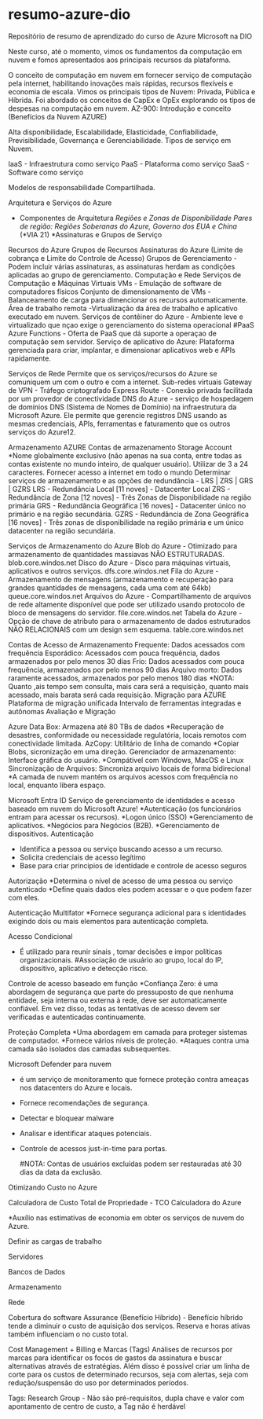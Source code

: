 # resumo-azure-dio
Repositório de resumo de aprendizado do curso de Azure Microsoft na DIO

Neste curso, até o momento, vimos os fundamentos da computação em nuvem e fomos apresentados aos principais recursos da plataforma.

O conceito de computação em nuvem em fornecer serviço de computação pela internet, habilitando inovações mais rápidas, recursos flexíveis e economia de escala.
Vimos os principais tipos de Nuvem: Privada, Pública e Híbrida. Foi abordado os conceitos de CapEx e OpEx explorando os típos de despesas na computação em nuvem.
AZ-900: Introdução e conceito (Benefícios da Nuvem AZURE)

Alta disponibilidade, Escalabilidade, Elasticidade, Confiabilidade, Previsibilidade, Governança e Gerenciabilidade.
Tipos de serviço em Nuvem.

IaaS - Infraestrutura como serviço
PaaS - Plataforma como serviço
SaaS - Software como serviço

Modelos de responsabilidade Compartilhada.

Arquitetura e Serviços do Azure
- Componentes de Arquitetura
  *Regiões e Zonas de Disponibilidade
  Pares de região: Regiões Soberanas do Azure, Governo dos EUA e China* (*VIA 21)
  *Assinaturas e Grupos de Serviço

Recursos do Azure
  Grupos de Recursos
  Assinaturas do Azure (Limite de cobrança e Limite do Controle de Acesso)
    Grupos de Gerenciamento - Podem incluir várias assinaturas, as assinaturas herdam as condições aplicadas ao grupo de gerenciamento.
Computação e Rede
  Serviços de Computação e Máquinas Virtuais
  VMs - Emulação de software de computadores físicos
  Conjunto de dimensionamento de VMs - Balanceamento de carga para dimencionar os recursos automaticamente.
  Área de trabalho remota -Virtualização da área de trabalho e aplicativo executado em nuvem.
  Serviços de contêiner do Azure - Ambiente leve e virtualizado que nçao exige o gerenciamento do sistema operacional #PaaS
  Azure Functions - Oferta de PaaS que dá suporte a operaçao de computação sem servidor.
  Serviço de aplicativo do Azure: Plataforma gerenciada para criar, implantar, e dimensionar aplicativos web e APIs rapidamente.

Serviços de Rede
  Permite que os serviços/recursos do Azure se comuniquem um com o outro e com a internet.
    Sub-redes virtuais
  Gateway de VPN - Tráfego criptografado
  Express Route - Conexão privada facilitada por um provedor de conectividade
  DNS do Azure - serviço de hospedagem de domínios DNS (Sistema de Nomes de Domínio) na infraestrutura da Microsoft Azure. Ele permite que gerencie registros DNS usando as mesmas credenciais, APIs, ferramentas e faturamento que os outros serviços do Azure12.

Armazenamento AZURE
  Contas de armazenamento Storage Account
    *Nome globalmente exclusivo (não apenas na sua conta, entre todas as contas existente no mundo inteiro, de qualquer usuário). Utilizar de 3 a 24 caracteres.
    Fornecer acesso a internet em todo o mundo
  Determinar serviços de armazenamento e as opções de redundância - LRS | ZRS | GRS | GZRS
  LRS - Redundância Local [11 noves] - Datacenter Local
  ZRS - Redundância de Zona [12 noves] - Três Zonas de Disponibilidade na região primária
  GRS - Redundância Geográfica [16 noves] - Datacenter único no primário e na região secundária.
  GZRS - Redundância de Zona Geográfica [16 noves] - Três zonas de disponibilidade na região primária e um único datacenter na região secundária.

Serviços de Armazenamento do Azure
  Blob do Azure - Otimizado para armazenamento de quantidades massiavas NÃO ESTRUTURADAS. blob.core.windos.net
  Disco do Azure - Disco para máquinas virtuais, aplicativos e outros serviços. dfs.core.windos.net
  Fila do Azure - Armazenamento de mensagens (armazenamento e recuperação para grandes quantidades de mensagens, cada uma com até 64kb) queue.core.windos.net
  Arquivos do Azure - Compartilhamento de arquivos de rede altamente disponível que pode ser utilizado usando protocolo de bloco de mensagens do servidor. file.core.windos.net
  Tabela do Azure - Opção de chave de atributo para o armazenamento de dados estruturados NÃO RELACIONAIS com um design sem esquema. table.core.windos.net

Contas de Acesso de Armazenamento
  Frequente: Dados acessados com frequência
  Esporádico: Acessados com pouca frequência, dados armazenados por pelo menos 30 dias
  Frio: Dados acessados com pouca frequência, armazenados por pelo menos 90 dias
  Arquivo morto: Dados raramente acessados, armazenados por pelo menos 180 dias
  *NOTA: Quanto ,ais tempo sem consulta, mais cara será a requisição, quanto mais acessado, mais barata será cada requisição.
Migração para AZURE
  Plataforma de migração unificada
  Intervalo de ferramentas integradas e autônomas
  Avaliação e Migração

   Azure Data Box: Armazena até 80 TBs de dados
    *Recuperação de desastres, conformidade ou necessidade regulatória, locais remotos com conectividade limitada.
  AzCopy: Utilitário de linha de comando
    *Copiar Blobs, sicronização em uma direção.
  Gerenciador de armazenamento: Interface gráfica do usuário.
    *Compátivel com Windows, MacOS e Linux
  Sincronização de Arquivos: Sincroniza arquivo locais de forma bidirecional
    *A camada de nuvem mantém os arquivos acessos com frequência no local, enquanto libera espaço.

   Microsoft Entra ID
    Serviço de gerenciamento de identidades e acesso baseado em nuvem do Microsoft Azure!
    *Autenticação (os funcionários entram para acessar os recursos).
    *Logon único (SSO)
    *Gerenciamento de aplicativos.
    *Negócios para Negócios (B2B).
    *Gerenciamento de dispositivos.
Autenticação
 * Identifica a pessoa ou serviço buscando acesso a um recurso.
 * Solicita credenciais de acesso legítimo
 * Base para criar principios de identidade e controle de acesso seguros

   
Autorização
 *Determina o nível de acesso de uma pessoa ou serviço autenticado
 *Define quais dados eles podem acessar e o que podem fazer com eles.
 
Autenticação Multifator
 *Fornece segurança adicional para s identidades exigindo dois ou mais elementos para autenticação completa.
 
Acesso Condicional
   * É utilizado para reunir sinais , tomar decisões e impor políticas organizacionais.
 #Associação de usuário ao grupo, local do IP, dispositivo, aplicativo e detecção risco.

Controle de acesso baseado em função
 *Confiança Zero: é uma abordagem de segurança que parte do pressuposto de que nenhuma entidade, seja interna ou externa à rede, deve ser automaticamente confiável. Em vez disso, todas as tentativas de acesso devem ser verificadas e autenticadas continuamente.

Proteção Completa
 *Uma abordagem em camada para proteger sistemas de computador.
 *Fornece vários níveis de proteção.
 *Ataques contra uma camada são isolados das camadas subsequentes.

Microsoft Defender para nuvem
 * é um serviço de monitoramento que fornece proteção contra ameaças nos datacenters do Azure e locais.
 * Fornece recomendações de segurança.
 * Detectar e bloquear malware
 * Analisar e identificar ataques potenciais.
 * Controle de acessos just-in-time para portas.

   #NOTA: Contas de usuários excluídas podem ser restauradas até 30 dias da data da exclusão.


Otimizando Custo no Azure

 Calculadora de Custo Total de Propriedade - TCO
 Calculadora do Azure

*Auxílio nas estimativas de economia em obter os serviços de nuvem do Azure.

Definir as cargas de trabalho

Servidores

Bancos de Dados

Armazenamento

Rede

Cobertura do software Assurance (Benefício Híbrido) - Benefício híbrido tende a diminuir o custo de aquisição dos serviços. Reserva e horas ativas também influenciam o no custo total.

Cost Management + Billing e Marcas (Tags)
Análises de recursos por marcas para identificar os focos de gastos da assinatura e buscar alternativas através de estratégias. Além disso é possível criar um linha de corte para os custos de determinado recursos, seja com alertas, seja com redução/suspensão do uso por determinados períodos.

Tags: Research Group - Não são pré-requisitos, dupla chave e valor com apontamento de centro de custo, a Tag não é herdável
